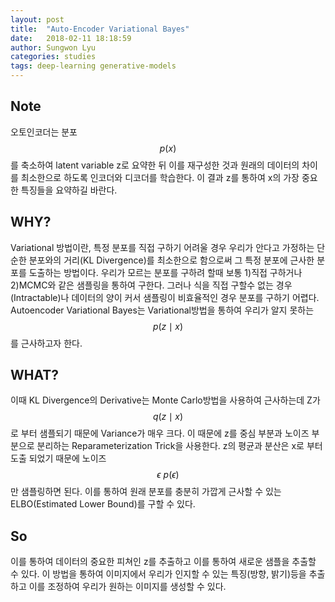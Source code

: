 ```yaml
---
layout: post
title:  "Auto-Encoder Variational Bayes"
date:   2018-02-11 18:18:59
author: Sungwon Lyu
categories: studies
tags: deep-learning generative-models
---
```

## Note
오토인코더는 분포 $$p(x)$$를 축소하여 latent variable z로 요약한 뒤 이를 재구성한 것과 원래의 데이터의 차이를 최소한으로 하도록 인코더와 디코더를 학습한다. 이 결과 z를 통하여 x의 가장 중요한 특징들을 요약하길 바란다.

## WHY? 
Variational 방법이란, 특정 분포를 직접 구하기 어려울 경우 우리가 안다고 가정하는 단순한 분포와의 거리(KL Divergence)를 최소한으로 함으로써 그 특정 분포에 근사한 분포를 도출하는 방법이다. 우리가 모르는 분포를 구하려 할때 보통 1)직접 구하거나 2)MCMC와 같은 샘플링을 통하여 구한다. 그러나 식을 직접 구할수 없는 경우(Intractable)나 데이터의 양이 커서 샘플링이 비효율적인 경우 분포를 구하기 어렵다. Autoencoder Variational Bayes는 Variational방법을 통하여 우리가 알지 못하는 $$p(z\mid x)$$를 근사하고자 한다. 

## WHAT?
이때 KL Divergence의 Derivative는 Monte Carlo방법을 사용하여 근사하는데 Z가 $$q(z\mid x)$$로 부터 샘플되기 때문에 Variance가 매우 크다. 이 때문에 z를 중심 부분과 노이즈 부분으로 분리하는 Reparameterization Trick을 사용한다. z의 평균과 분산은 x로 부터 도출 되었기 때문에 노이즈 $$\epsilon ~ p(\epsilon)$$만 샘플링하면 된다. 이를 통하여 원래 분포를 충분히 가깝게 근사할 수 있는 ELBO(Estimated Lower Bound)를 구할 수 있다. 

## So
이를 통하여 데이터의 중요한 피쳐인 z를 추출하고 이를 통하여 새로운 샘플을 추출할 수 있다. 이 방법을 통하여 이미지에서 우리가 인지할 수 있는 특징(방향, 밝기)등을 추출하고 이를 조정하여 우리가 원하는 이미지를 생성할 수 있다.